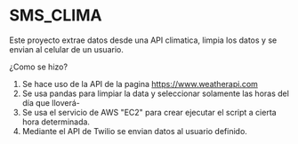 # SMS_CLIMA
Este proyecto extrae datos desde una API climatica, limpia los datos y se envian al celular de un usuario.

¿Como se hizo?
1) Se hace uso de la API de la pagina https://www.weatherapi.com
2) Se usa pandas para limpiar la data y seleccionar solamente las horas del día que lloverá-
3) Se usa el servicio de AWS "EC2" para crear ejecutar el script a cierta hora determinada.
4) Mediante el API de Twilio se envian datos al usuario definido.

